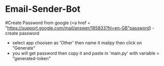 # Email-Sender-Bot

#Create Password from google (<a href = "https://support.google.com/mail/answer/185833?hl=en-GB"password</a>)
-create password
- select app choosen as 'Other' then name it mailpy then click on "Generate"
- you will get password then copy it and paste in 'main.py' with variable = "generated-token"
